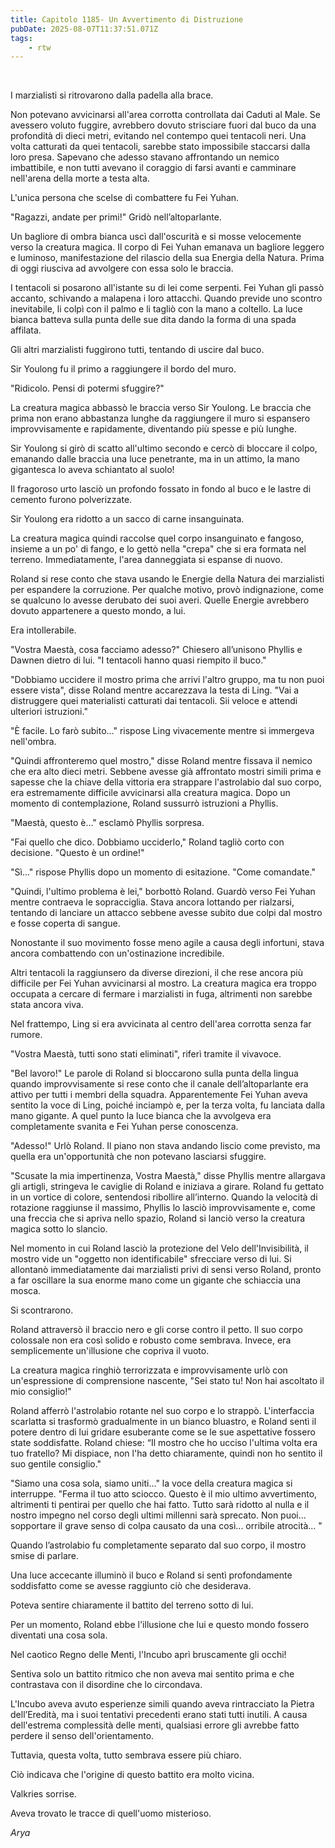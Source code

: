 ```yaml
---
title: Capitolo 1185- Un Avvertimento di Distruzione
pubDate: 2025-08-07T11:37:51.071Z
tags:
    - rtw
---
```



&nbsp;


I marzialisti si ritrovarono dalla padella alla brace.


Non potevano avvicinarsi all'area corrotta controllata dai Caduti al Male. Se avessero voluto fuggire, avrebbero dovuto strisciare fuori dal buco da una profondità di dieci metri, evitando nel contempo quei tentacoli neri. Una volta catturati da quei tentacoli, sarebbe stato impossibile staccarsi dalla loro presa. Sapevano che adesso stavano affrontando un nemico imbattibile, e non tutti avevano il coraggio di farsi avanti e camminare nell'arena della morte a testa alta.


L'unica persona che scelse di combattere fu Fei Yuhan.


"Ragazzi, andate per primi!" Gridò nell’altoparlante.


Un bagliore di ombra bianca uscì dall'oscurità e si mosse velocemente verso la creatura magica. Il corpo di Fei Yuhan emanava un bagliore leggero e luminoso, manifestazione del rilascio della sua Energia della Natura. Prima di oggi riusciva ad avvolgere con essa solo le braccia.


I tentacoli si posarono all'istante su di lei come serpenti. Fei Yuhan gli passò accanto, schivando a malapena i loro attacchi. Quando previde uno scontro inevitabile, li colpì con il palmo e li tagliò con la mano a coltello. La luce bianca batteva sulla punta delle sue dita dando la forma di una spada affilata.


Gli altri marzialisti fuggirono tutti, tentando di uscire dal buco.


Sir Youlong fu il primo a raggiungere il bordo del muro.


"Ridicolo. Pensi di potermi sfuggire?"


La creatura magica abbassò le braccia verso Sir Youlong. Le braccia che prima non erano abbastanza lunghe da raggiungere il muro si espansero improvvisamente e rapidamente, diventando più spesse e più lunghe.


Sir Youlong si girò di scatto all'ultimo secondo e cercò di bloccare il colpo, emanando dalle braccia una luce penetrante, ma in un attimo, la mano gigantesca lo aveva schiantato al suolo!


Il fragoroso urto lasciò un profondo fossato in fondo al buco e le lastre di cemento furono polverizzate.


Sir Youlong era ridotto a un sacco di carne insanguinata.


La creatura magica quindi raccolse quel corpo insanguinato e fangoso, insieme a un po' di fango, e lo gettò nella "crepa" che si era formata nel terreno. Immediatamente, l'area danneggiata si espanse di nuovo.


Roland si rese conto che stava usando le Energie della Natura dei marzialisti per espandere la corruzione. Per qualche motivo, provò indignazione, come se qualcuno lo avesse derubato dei suoi averi. Quelle Energie avrebbero dovuto appartenere a questo mondo, a lui.


Era intollerabile.


"Vostra Maestà, cosa facciamo adesso?" Chiesero all’unisono Phyllis e Dawnen dietro di lui. "I tentacoli hanno quasi riempito il buco."


"Dobbiamo uccidere il mostro prima che arrivi l'altro gruppo, ma tu non puoi essere vista", disse Roland mentre accarezzava la testa di Ling. "Vai a distruggere quei materialisti catturati dai tentacoli. Sii veloce e attendi ulteriori istruzioni."


"È facile. Lo farò subito..." rispose Ling vivacemente mentre si immergeva nell'ombra.


"Quindi affronteremo quel mostro," disse Roland mentre fissava il nemico che era alto dieci metri. Sebbene avesse già affrontato mostri simili prima e sapesse che la chiave della vittoria era strappare l'astrolabio dal suo corpo, era estremamente difficile avvicinarsi alla creatura magica. Dopo un momento di contemplazione, Roland sussurrò istruzioni a Phyllis.


"Maestà, questo è..." esclamò Phyllis sorpresa.


"Fai quello che dico. Dobbiamo ucciderlo," Roland tagliò corto con decisione. "Questo è un ordine!"


"Sì..." rispose Phyllis dopo un momento di esitazione. "Come comandate."


"Quindi, l'ultimo problema è lei," borbottò Roland. Guardò verso Fei Yuhan mentre contraeva le sopracciglia. Stava ancora lottando per rialzarsi, tentando di lanciare un attacco sebbene avesse subito due colpi dal mostro e fosse coperta di sangue.


Nonostante il suo movimento fosse meno agile a causa degli infortuni, stava ancora combattendo con un'ostinazione incredibile.


Altri tentacoli la raggiunsero da diverse direzioni, il che rese ancora più difficile per Fei Yuhan avvicinarsi al mostro. La creatura magica era troppo occupata a cercare di fermare i marzialisti in fuga, altrimenti non sarebbe stata ancora viva.


Nel frattempo, Ling si era avvicinata al centro dell'area corrotta senza far rumore.


"Vostra Maestà, tutti sono stati eliminati", riferì tramite il vivavoce.


"Bel lavoro!" Le parole di Roland si bloccarono sulla punta della lingua quando improvvisamente si rese conto che il canale dell’altoparlante era attivo per tutti i membri della squadra. Apparentemente Fei Yuhan aveva sentito la voce di Ling, poiché inciampò e, per la terza volta, fu lanciata dalla mano gigante. A quel punto la luce bianca che la avvolgeva era completamente svanita e Fei Yuhan perse conoscenza.


"Adesso!" Urlò Roland. Il piano non stava andando liscio come previsto, ma quella era un'opportunità che non potevano lasciarsi sfuggire.


"Scusate la mia impertinenza, Vostra Maestà," disse Phyllis mentre allargava gli artigli, stringeva le caviglie di Roland e iniziava a girare. Roland fu gettato in un vortice di colore, sentendosi ribollire all’interno. Quando la velocità di rotazione raggiunse il massimo, Phyllis lo lasciò improvvisamente e, come una freccia che si apriva nello spazio, Roland si lanciò verso la creatura magica sotto lo slancio.


Nel momento in cui Roland lasciò la protezione del Velo dell'Invisibilità, il mostro vide un "oggetto non identificabile" sfrecciare verso di lui. Si allontanò immediatamente dai marzialisti privi di sensi verso Roland, pronto a far oscillare la sua enorme mano come un gigante che schiaccia una mosca.


Si scontrarono.


Roland attraversò il braccio nero e gli corse contro il petto. Il suo corpo colossale non era così solido e robusto come sembrava. Invece, era semplicemente un'illusione che copriva il vuoto.


La creatura magica ringhiò terrorizzata e improvvisamente urlò con un'espressione di comprensione nascente, "Sei stato tu! Non hai ascoltato il mio consiglio!"


Roland afferrò l'astrolabio rotante nel suo corpo e lo strappò. L'interfaccia scarlatta si trasformò gradualmente in un bianco bluastro, e Roland sentì il potere dentro di lui gridare esuberante come se le sue aspettative fossero state soddisfatte. Roland chiese: “Il mostro che ho ucciso l'ultima volta era tuo fratello? Mi dispiace, non l'ha detto chiaramente, quindi non ho sentito il suo gentile consiglio."


"Siamo una cosa sola, siamo uniti…" la voce della creatura magica si interruppe. "Ferma il tuo atto sciocco. Questo è il mio ultimo avvertimento, altrimenti ti pentirai per quello che hai fatto. Tutto sarà ridotto al nulla e il nostro impegno nel corso degli ultimi millenni sarà sprecato. Non puoi... sopportare il grave senso di colpa causato da una così... orribile atrocità... "


Quando l’astrolabio fu completamente separato dal suo corpo, il mostro smise di parlare.


Una luce accecante illuminò il buco e Roland si sentì profondamente soddisfatto come se avesse raggiunto ciò che desiderava.


Poteva sentire chiaramente il battito del terreno sotto di lui.


Per un momento, Roland ebbe l'illusione che lui e questo mondo fossero diventati una cosa sola.


Nel caotico Regno delle Menti, l'Incubo aprì bruscamente gli occhi!


Sentiva solo un battito ritmico che non aveva mai sentito prima e che contrastava con il disordine che lo circondava.


L'Incubo aveva avuto esperienze simili quando aveva rintracciato la Pietra dell’Eredità, ma i suoi tentativi precedenti erano stati tutti inutili. A causa dell'estrema complessità delle menti, qualsiasi errore gli avrebbe fatto perdere il senso dell'orientamento.


Tuttavia, questa volta, tutto sembrava essere più chiaro.


Ciò indicava che l'origine di questo battito era molto vicina.


Valkries sorrise.


Aveva trovato le tracce di quell'uomo misterioso.


<em>Arya</em>
                                


                                



